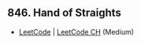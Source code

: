 ## 846. Hand of Straights

-  [LeetCode](https://leetcode.com/problems/hand-of-straights/) | [LeetCode CH](https://leetcode.cn/problems/hand-of-straights/) (Medium)
